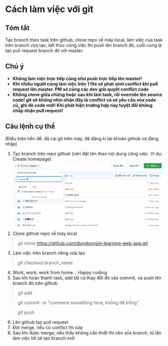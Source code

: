 # Cách làm việc với git

## Tóm tắt
Tạo branch theo task trên github, clone repo về máy local, làm việc của task trên branch vừa tạo, kết thúc công việc thì push lên branch đó, cuối cùng là tạo pull request branch đó với master.

## Chú ý
* **Không làm việc trực tiếp cũng như push trực tiếp lên master!**
* **Khi nhiều người cùng làm việc trên 1 file sẽ phát sinh conflict khi pull request lên master. PM sẽ cũng các dev giải quyết conflict code**
* **Không clone giữa chừng hoặc sau khi làm task, rồi override lên source code! git sẽ không nhìn nhận đây là conflict và sẽ yêu cầu xóa code cũ, ghi đè code mới! Khi phát hiện trường hợp này tuyệt đối không chấp nhận pull request!**

## Câu lệnh cụ thể
(Điều kiện tiền đề: đã cài git trên máy, đã đăng kí tài khoản github và đăng nhập)
1. Tạo branch trên repo github (nên đặt tên theo nội dung công việc. Ví dụ: Create homepage)
![create_branch](create_branch.PNG)
2. Clone github repo về máy local
> git clone https://github.com/dungbong/e-learning-web-app.git
3. Làm việc trên branch riêng vừa tạo
> git checkout branch_name
4. Work, work, work from home... Happy coding
5. Sau khi hoàn thành task, add tất cả thay đổi đó vào commit, và push lên branch đó trên github
> git add .


> git commit -m "comment something here, không để trống"


> git push
6. Lên github tạo pull request
7. Đợi merge, nếu có conflict thì sửa
8. Sau khi được merge, nếu thấy không cần thiết thì nên xóa branch, từ lần làm việc tới sẽ tạo branch mới
